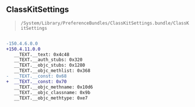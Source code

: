 ## ClassKitSettings

> `/System/Library/PreferenceBundles/ClassKitSettings.bundle/ClassKitSettings`

```diff

-150.4.6.0.0
+150.4.11.0.0
   __TEXT.__text: 0x4c48
   __TEXT.__auth_stubs: 0x320
   __TEXT.__objc_stubs: 0x1280
   __TEXT.__objc_methlist: 0x368
-  __TEXT.__const: 0x68
+  __TEXT.__const: 0x70
   __TEXT.__objc_methname: 0x10d6
   __TEXT.__objc_classname: 0x9b
   __TEXT.__objc_methtype: 0xe7

```
